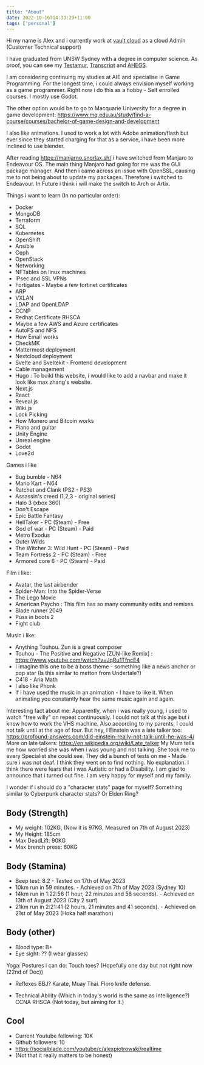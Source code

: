 ```yaml
---
title: "About"
date: 2022-10-16T14:33:29+11:00
tags: ['personal']
---
```


Hi my name is Alex and i currently work at [vault cloud](https://vaultcloud.com.au/) as a cloud Admin (Customer Technical support)

I have graduated from UNSW Sydney with a degree in computer science.
As proof, you can see my [Testamur](/unsw_degree/testamur.pdf), [Transcript](/unsw_degree/transcript.pdf) and [AHEGS](/unsw_degree/AHEGS.pdf).

I am considering continuing my studies at AIE and specialise in Game Programming.
For the longest time, i could always envision myself working as a game programmer.
Right now i do this as a hobby - Self enrolled courses. I mostly use Godot.

The other option would be to go to Macquarie University for a degree in game development: https://www.mq.edu.au/study/find-a-course/courses/bachelor-of-game-design-and-development

I also like animations. I used to work a lot with Adobe animation/flash but ever since they started charging for that as a service, i have been more inclined to 
use blender.

<!---
test: [test](/animations/titanfall_walk_cycle.mp4)
-->
<!--- {{< youtube 1D4YHBu9ASo>}}
-->

After reading https://manjarno.snorlax.sh/ i have switched from Manjaro to Endeavour OS. The main thing Manjaro had going for me was the GUI package manager. And then i came across an issue with OpenSSL, causing me to not being about to update my packages. Therefore i switched to Endeavour. In Future i think i will make the switch to Arch or Artix. 

Things i want to learn (In no particular order):
- Docker
- MongoDB
- Terraform
- SQL
- Kubernetes
- OpenShift
- Ansible
- Ceph
- OpenStack
- Networking
- NFTables on linux machines
- IPsec and SSL VPNs
- Fortigates - Maybe a few fortinet certificates
- ARP
- VXLAN
- LDAP and OpenLDAP
- CCNP
- Redhat Certificate RHSCA
- Maybe a few AWS and Azure certificates
- AutoFS and NFS
- How Email works
- CheckMK
- Mattermost deployment
- Nextcloud deployment
- Svelte and Sveltekit - Frontend development
- Cable management
- Hugo : To build this website, i would like to add a navbar and make it look like max zhang's website.
- Next.js
- React
- Reveal.js
- Wiki.js
- Lock Picking
- How Monero and Bitcoin works
- Piano and guitar
- Unity Engine
- Unreal engine
- Godot
- Love2d


Games i like
- Bug bumble - N64
- Mario Kart - N64
- Ratchet and Clank (PS2 - PS3)
- Assassin's creed (1,2,3 - original series)
- Halo 3 (xbox 360)
- Don't Escape
- Epic Battle Fantasy
- HellTaker - PC (Steam) - Free
- God of war - PC (Steam) - Paid
- Metro Exodus
- Outer Wilds
- The Witcher 3: Wild Hunt - PC (Steam) - Paid
- Team Fortress 2 - PC (Steam) - Free
- Armored core 6 - PC (Steam) - Paid

Film i like:
- Avatar, the last airbender
- Spider-Man: Into the Spider-Verse
- The Lego Movie
- American Psycho : This film has so many community edits and remixes.
- Blade runner 2049
- Puss in boots 2
- Fight club

Music i like:
- Anything Touhou. Zun is a great composer
- Touhou - The Positive and Negative [ZUN-like Remix] : https://www.youtube.com/watch?v=JqRu1TfncE4
- I imagine this one to be a boss theme - something like a news anchor or pop star (Is this similar to metton from Undertale?)
- C418 - Aria Math
- I also like Phonk
- If i have used the music in an animation - I have to like it. When animating you constantly hear the same music again and again.


Interesting fact about me: Apparently, when i was really young, i used to watch "free willy" on repeat continuously. I could not talk at this age but i knew how to work the VHS machine.
Also according to my parents, I could not talk until at the age of four. But hey, I Einstein was a late talker too: https://profound-answers.com/did-einstein-really-not-talk-until-he-was-4/
More on late talkers: https://en.wikipedia.org/wiki/Late_talker
My Mum tells me how worried she was when i was young and not talking. She took me to every Specialist she could see. They did a bunch of tests on me - Made sure i was not deaf.
I think they went on to find nothing. No explanation. I think there were fears that i was Autistic or had a Disability. I am glad to announce that i turned out fine. I am very happy for myself and my family.


I wonder if i should do a "character stats" page for myself? Something similar to Cyberpunk character stats? Or Elden Ring?

## Body (Strength)
- My weight: 102KG, (Now it is 97KG, Measured on 7th of August 2023)
- My Height: 185cm
- Max DeadLift: 90KG
- Max brench press: 60KG

## Body (Stamina)
- Beep test: 8.2 - Tested on 17th of May 2023
- 10km run in 59 minutes. - Achieved on 7th of May 2023 (Sydney 10)
- 14km run in 1:22:56 (1 hour, 22 minutes and 56 seconds). - Achieved on 13th of August 2023 (City 2 surf)
- 21km run in 2:21:41 (2 hours, 21 minutes and 41 seconds). - Achieved on 21st of May 2023 (Hoka half marathon)

## Body (other)
- Blood type: B+
- Eye sight: ?? (I wear glasses)

Yoga: Postures i can do:
Touch toes? (Hopefully one day but not right now (22nd of Dec))


- Reflexes
BBJ? Karate, Muay Thai.
Floro knife defense.


- Technical Ability (Which in today's world is the same as Intelligence?)
CCNA
RHSCA (Not today, but aiming for it.)


## Cool
- Current Youtube following: 10K
- Github followers: 10
- https://socialblade.com/youtube/c/alexpiotrowski/realtime
- (Not that it really matters to be honest)
